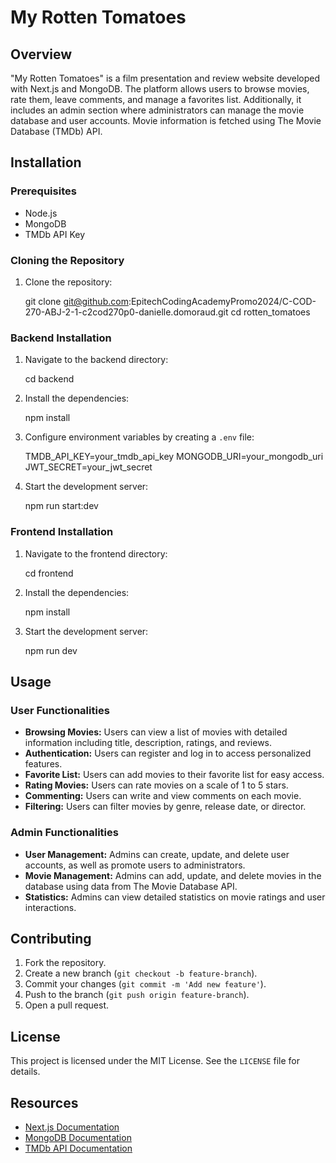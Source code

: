 # My Rotten Tomatoes

## Overview

"My Rotten Tomatoes" is a film presentation and review website developed with Next.js and MongoDB. The platform allows users to browse movies, rate them, leave comments, and manage a favorites list. Additionally, it includes an admin section where administrators can manage the movie database and user accounts. Movie information is fetched using The Movie Database (TMDb) API.

## Installation

### Prerequisites

- Node.js
- MongoDB
- TMDb API Key

### Cloning the Repository

1. Clone the repository:


    git clone git@github.com:EpitechCodingAcademyPromo2024/C-COD-270-ABJ-2-1-c2cod270p0-danielle.domoraud.git
    cd rotten_tomatoes
    

### Backend Installation

1. Navigate to the backend directory:


    cd backend


2. Install the dependencies:

    
    npm install
    

3. Configure environment variables by creating a `.env` file:

    
    TMDB_API_KEY=your_tmdb_api_key
    MONGODB_URI=your_mongodb_uri
    JWT_SECRET=your_jwt_secret


4. Start the development server:

    
    npm run start:dev
    

### Frontend Installation

1. Navigate to the frontend directory:

    
    cd frontend
    

2. Install the dependencies:

    
    npm install
    

3. Start the development server:

    
    npm run dev
    

## Usage

### User Functionalities

- **Browsing Movies:** Users can view a list of movies with detailed information including title, description, ratings, and reviews.
- **Authentication:** Users can register and log in to access personalized features.
- **Favorite List:** Users can add movies to their favorite list for easy access.
- **Rating Movies:** Users can rate movies on a scale of 1 to 5 stars.
- **Commenting:** Users can write and view comments on each movie.
- **Filtering:** Users can filter movies by genre, release date, or director.

### Admin Functionalities

- **User Management:** Admins can create, update, and delete user accounts, as well as promote users to administrators.
- **Movie Management:** Admins can add, update, and delete movies in the database using data from The Movie Database API.
- **Statistics:** Admins can view detailed statistics on movie ratings and user interactions.


## Contributing

1. Fork the repository.
2. Create a new branch (`git checkout -b feature-branch`).
3. Commit your changes (`git commit -m 'Add new feature'`).
4. Push to the branch (`git push origin feature-branch`).
5. Open a pull request.

## License

This project is licensed under the MIT License. See the `LICENSE` file for details.

## Resources

- [Next.js Documentation](https://nextjs.org/docs)
- [MongoDB Documentation](https://docs.mongodb.com/)
- [TMDb API Documentation](https://developers.themoviedb.org/3/getting-started/introduction)